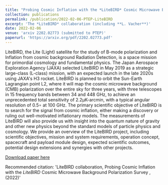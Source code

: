 ```yaml
---
title: "Probing Cosmic Inflation with the *LiteBIRD* Cosmic Microwave Background Polarization Survey"
collection: publications
permalink: /publication/2022-02-06-PTEP-LiteBIRD
excerpt: 'The *LiteBIRD* collaboration (including **L. Vacher**)'
date: 2022-02-06
venue: 'arxiv 2202.02773 (submitted to PTEP)'
paperurl: 'https://arxiv.org/pdf/2202.02773.pdf'
---
```

LiteBIRD, the Lite (Light) satellite for the study of B-mode polarization and Inflation from cosmic background Radiation Detection, is a space mission for primordial cosmology and fundamental physics. The Japan Aerospace Exploration Agency (JAXA) selected LiteBIRD in May 2019 as a strategic large-class (L-class) mission, with an expected launch in the late 2020s using JAXA's H3 rocket. LiteBIRD is planned to orbit the Sun-Earth Lagrangian point L2, where it will map the cosmic microwave background (CMB) polarization over the entire sky for three years, with three telescopes in 15 frequency bands between 34 and 448 GHz, to achieve an unprecedented total sensitivity of 2.2μK-arcmin, with a typical angular resolution of 0.5∘ at 100 GHz. The primary scientific objective of LiteBIRD is to search for the signal from cosmic inflation, either making a discovery or ruling out well-motivated inflationary models. The measurements of LiteBIRD will also provide us with insight into the quantum nature of gravity and other new physics beyond the standard models of particle physics and cosmology. We provide an overview of the LiteBIRD project, including scientific objectives, mission and system requirements, operation concept, spacecraft and payload module design, expected scientific outcomes, potential design extensions and synergies with other projects.

[Download paper here](https://arxiv.org/pdf/2202.02773.pdf)

Recommended citation: 'LiteBIRD collaboration, Probing Cosmic Inflation with the *LiteBIRD* Cosmic Microwave Background Polarization Survey , (2022)'